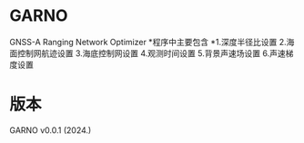 # GARNO
GNSS-A Ranging Network Optimizer
*程序中主要包含
*1.深度半径比设置
2.海面控制网航迹设置
3.海底控制网设置
4.观测时间设置
5.背景声速场设置
6.声速梯度设置

# 版本
GARNO v0.0.1 (2024.)

